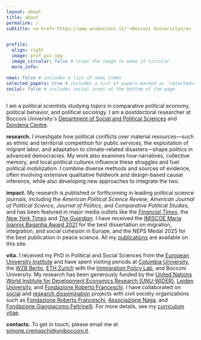 ```yaml
---
layout: about
title: about
permalink: /
subtitle: <a href='https://www.unibocconi.it/'>Bocconi University</a>


profile:
  align: right
  image: prof_pic.jpg
  image_circular: false # crops the image to make it circular
  more_info: 

news: false # includes a list of news items
selected_papers: true # includes a list of papers marked as "selected={true}"
social: false # includes social icons at the bottom of the page
---
```


I am a political scientists studying topics in comparative political economy, political behavior, and political sociology. I am a postdoctoral researcher at Bocconi University's [Department of Social and Political Sciences](https://sps.unibocconi.eu/) and [Dondena Centre](https://dondena.unibocconi.eu/research-areas/politics-and-institutions-unit).

**research.** I investigate how political conflicts over material resources—such as ethnic and territorial competition for public services, the exploitation of migrant labor, and adaptation to climate-related disasters—shape politics in advanced democracies. My work also examines how narratives, collective memory, and local political cultures influence these struggles and fuel political mobilization. I combine diverse methods and sources of evidence, often involving extensive qualitative fieldwork and design-based causal inference, while also developing new approaches to integrate the two.

**impact.** My research is published or forthcoming in leading political science journals, including the *American Political Science Review*, *American Journal of Political Science*, *Journal of Politics*, and *Comparative Political Studies*, and has been featured in major media outlets like the [*Financial Times*](https://www.ft.com/content/6b3e2ee0-189e-47f4-95df-375d79dd6266), the [*New York Times*](https://www.nytimes.com/2024/08/10/business/economy/uk-riots-economy.html?smid=nytcore-android-share) and [*The Guardian*](https://www.theguardian.com/commentisfree/article/2024/aug/02/europe-far-right-labour-nhs-nigel-farage?CMP=share_btn_url). I have received the [IMISCOE Maria Ioannis Baganha Award 2021](https://www.imiscoe.org/news-and-blog/news/network-news/1345-maria-baganha-award-winner-2021-simone-cremaschi) for the best dissertation on migration, integration, and social cohesion in Europe, and the NEPS Medal 2025 for the best publication in peace science. All my [publications](https://simonecremaschi.com/publications/) are available on this site.

**vita.** I received my PhD in Political and Social Sciences from the [European University Institute](https://www.eui.eu/en/academic-units/political-and-social-sciences) and have spent visiting periods at [Columbia University](https://sociology.columbia.edu/), the [WZB Berlin](https://wzb.eu/en), [ETH Zurich](https://ethz.ch/de.html) with the [Immigration Policy Lab](https://immigrationlab.org/), and Bocconi University. My research has been generously funded by the [United Nations World Institute for Development Economics Research (UNU-WIDER)](https://www.wider.unu.edu/project/institutional-legacies-violent-conflict), [Leiden University](https://www.universiteitleiden.nl/), and [Fondazione Roberto Franceschi](https://www.fondfranceschi.it/). I have collaborated on [social](https://simonecremaschi.com/action/) and [research dissemination](https://simonecremaschi.com/media/) projects with civil society organizations such as [Fondazione Roberto Franceschi](https://www.fondfranceschi.it/), [Associazione Naga](https://naga.it/), and [Fondazione Giangiacomo Feltrinelli](https://fondazionefeltrinelli.it/). For more details, see my [curriculum vitae](https://simonecremaschi.com/assets/pdf/cv_web.pdf).

**contacts.** To get in touch, please email me at [simone.cremaschi@unibocconi.it](mailto:simone.cremaschi@unibocconi.it). 


<!--- **research.** My research investigates the micro-foundations of political conflict over immigration and its interactions with macro societal change and group identities. I address the following key questions:

*immigrant exploitation and ethnic boundary making.* How demand for exploited farm labor enables immigrants' underground organization and shapes their ethnic community choices;

*access to public services and support for the far-right.* How public service deprivation generates a lasting sense of abandonment by the state and strenghtens support for anti-immigrant political platforms;

*collective memory and anti-fascism.* How local communities preserve memories of armed resistance to fascism and mobilize them to counter contemporary far-right pressures;

 *the electoral consequences of climate change.* Why climate-related natural disasters may fail to increase support for environmental policy and instead strenghten far-right parties.

I combine multiple types of methods and evidence, often involving extensive qualitative fieldwork and design-based causal inference, and developing new approaches to combine the two. --->

